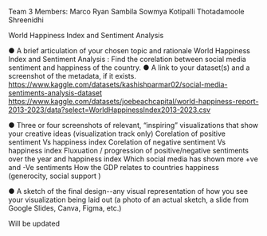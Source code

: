 Team 3
Members: Marco 
Ryan Sambila
Sowmya Kotipalli
Thotadamoole Shreenidhi


World Happiness Index and Sentiment Analysis

● A brief articulation of your chosen topic and rationale
World Happiness Index and Sentiment Analysis : Find the corelation between social media sentiment and happiness of the country.
● A link to your dataset(s) and a screenshot of the metadata, if it exists.
https://www.kaggle.com/datasets/kashishparmar02/social-media-sentiments-analysis-dataset
https://www.kaggle.com/datasets/joebeachcapital/world-happiness-report-2013-2023/data?select=WorldHappinessIndex2013-2023.csv

● Three or four screenshots of relevant, “inspiring” visualizations that show your creative ideas
(visualization track only)
Corelation of positive sentiment Vs happiness index 
Corelation of negative sentiment Vs happiness index
Fluxuation / progression of positive/negative sentiments over the year and happiness index
Which social media has shown more +ve and -Ve sentiments
How the GDP relates to countries happiness (generocity, social support )

● A sketch of the final design--any visual representation 
of how you see your visualization being laid out (a photo of an actual sketch, a slide from Google Slides, Canva, Figma, etc.)

Will be updated 